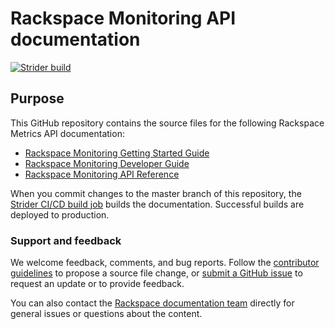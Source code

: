 # Rackspace Monitoring API documentation

[![Strider build](https://build.developer.rackspace.com/rackerlabs/docs-cloud-monitoring/badge?branch=master)](https://build.developer.rackspace.com/rackerlabs/docs-cloud-monitoring/)

## Purpose

This GitHub repository contains the source files for the following Rackspace Metrics API documentation:

* [Rackspace Monitoring Getting Started Guide](https://developer.rackspace.com/docs/rackspace-monitoring/v1/developer-guide/#getting-started)
* [Rackspace Monitoring Developer Guide](https://developer.rackspace.com/docs/rackspace-monitoring/v1/developer-guide/)
* [Rackspace Monitoring API Reference](https://developer.rackspace.com/docs/rackspace-monitoring/v1/developer-guide/#api-reference)


When you commit changes to the master branch of this repository, the 
[Strider CI/CD build job](https://build.developer.rackspace.com/rackerlabs/docs-cloud-monitoring/) 
builds the documentation. Successful builds are deployed to production.

### Support and feedback

We welcome feedback, comments, and bug reports. Follow the 
[contributor guidelines](../CONTRIBUTING.md) 
to propose a source file change, or [submit a GitHub issue](https://github.com/rackerlabs/docs-cloud-monitoring/issues/new) 
to request an update or to provide feedback.

You can also contact the [Rackspace documentation team](mailto:devdoc@rackspace.com) directly for general issues 
or questions about the content. 
